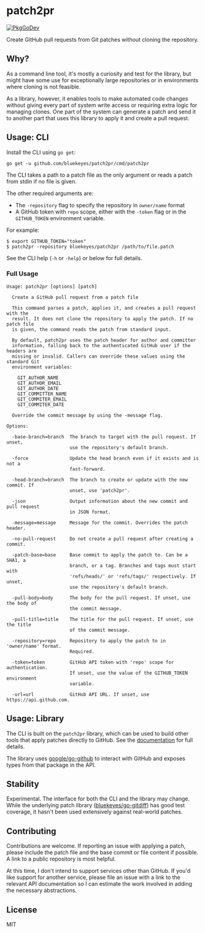 # patch2pr
[![PkgGoDev](https://pkg.go.dev/badge/github.com/bluekeyes/patch2pr)](https://pkg.go.dev/github.com/bluekeyes/patch2pr)

Create GitHub pull requests from Git patches without cloning the repository.

## Why?

As a command line tool, it's mostly a curiosity and test for the library, but
might have some use for exceptionally large repositories or in environments
where cloning is not feasible.

As a library, however, it enables tools to make automated code changes without
giving every part of system write access or requiring extra logic for managing
clones. One part of the system can generate a patch and send it to another part
that uses this library to apply it and create a pull request.

## Usage: CLI

Install the CLI using `go get`:

    go get -u github.com/bluekeyes/patch2pr/cmd/patch2pr

The CLI takes a path to a patch file as the only argument or reads a patch from
stdin if no file is given.

The other required arguments are:

- The `-repository` flag to specify the repository in `owner/name` format
- A GitHub token with `repo` scope, either with the `-token` flag or in the
  `GITHUB_TOKEN` environment variable.

For example:

    $ export GITHUB_TOKEN="token"
    $ patch2pr -repository bluekeyes/patch2pr /path/to/file.patch

See the CLI help (`-h` or `-help`) or below for full details.

### Full Usage

```
Usage: patch2pr [options] [patch]

  Create a GitHub pull request from a patch file

  This command parses a patch, applies it, and creates a pull request with the
  result. It does not clone the repository to apply the patch. If no patch file
  is given, the command reads the patch from standard input.

  By default, patch2pr uses the patch header for author and committer
  information, falling back to the authenticated GitHub user if the headers are
  missing or invalid. Callers can override these values using the standard Git
  environment variables:

    GIT_AUTHOR_NAME
    GIT_AUTHOR_EMAIL
    GIT_AUTHOR_DATE
    GIT_COMMITTER_NAME
    GIT_COMMITER_EMAIL
    GIT_COMMITER_DATE

  Override the commit message by using the -message flag.

Options:

  -base-branch=branch  The branch to target with the pull request. If unset,
                       use the repository's default branch.

  -force               Update the head branch even if it exists and is not a
                       fast-forward.

  -head-branch=branch  The branch to create or update with the new commit. If
                       unset, use 'patch2pr'.

  -json                Output information about the new commit and pull request
                       in JSON format.

  -message=message     Message for the commit. Overrides the patch header.

  -no-pull-request     Do not create a pull request after creating a commit.

  -patch-base=base     Base commit to apply the patch to. Can be a SHA1, a
                       branch, or a tag. Branches and tags must start with
                       'refs/heads/' or 'refs/tags/' respectively. If unset,
                       use the repository's default branch.

  -pull-body=body      The body for the pull request. If unset, use the body of
                       the commit message.

  -pull-title=title    The title for the pull request. If unset, use the title
                       of the commit message.

  -repository=repo     Repository to apply the patch to in 'owner/name' format.
                       Required.

  -token=token         GitHub API token with 'repo' scope for authentication.
                       If unset, use the value of the GITHUB_TOKEN environment
                       variable.

  -url=url             GitHub API URL. If unset, use https://api.github.com.
```

## Usage: Library

The CLI is built on the `patch2pr` library, which can be used to build other
tools that apply patches directly to GitHub. See the [documentation][] for full
details.

The library uses [google/go-github][] to interact with GitHub and exposes types
from that package in the API.

[documentation]: https://pkg.go.dev/github.com/bluekeyes/patch2pr?tab=doc
[google/go-github]: https://github.com/google/go-github

## Stability

Experimental. The interface for both the CLI and the library may change. While
the underlying patch library ([bluekeyes/go-gitdiff][]) has good test coverage,
it hasn't been used extensively against real-world patches.

[bluekeyes/go-gitdiff]: https://github.com/bluekeyes/go-gitdiff

## Contributing

Contributions are welcome. If reporting an issue with applying a patch, please
include the patch file and the base commit or file content if possible. A link
to a public repository is most helpful.

At this time, I don't intend to support services other than GitHub. If you'd
like support for another service, please file an issue with a link to the
relevant API documentation so I can estimate the work involved in adding the
necessary abstractions.

## License

MIT
